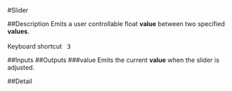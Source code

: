 #Slider

##Description
Emits a user controllable float **value** between two specified **values**.<br><br>Keyboard shortcut&nbsp;&nbsp;&nbsp;<kbd>3</kbd>

##Inputs
##Outputs
###value
Emits the current **value** when the slider is adjusted.

##Detail

